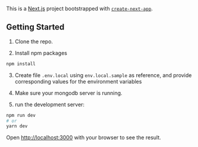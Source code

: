 This is a [Next.js](https://nextjs.org/) project bootstrapped with [`create-next-app`](https://github.com/vercel/next.js/tree/canary/packages/create-next-app).

## Getting Started

1. Clone the repo.

2. Install npm packages

```bash
npm install
```

3. Create file `.env.local` using `env.local.sample` as reference, and provide corresponding values for the environment variables

3. Make sure your mongodb server is running.

4. run the development server:

```bash
npm run dev
# or
yarn dev
```

Open [http://localhost:3000](http://localhost:3000) with your browser to see the result.
